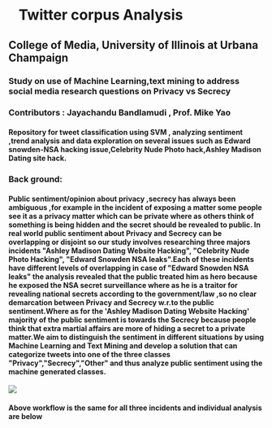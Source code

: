 # &nbsp; &nbsp;Twitter corpus Analysis  

## College of Media, University of Illinois at Urbana Champaign

### Study on use of Machine Learning,text mining to address social media research questions on Privacy vs Secrecy

### Contributors : Jayachandu Bandlamudi , Prof. Mike Yao 

#### Repository for tweet classification using SVM , analyzing sentiment ,trend analysis and data exploration on several issues such as Edward snowden-NSA hacking issue,Celebrity Nude Photo hack,Ashley Madison Dating site hack.

### Back ground:
#### Public sentiment/opinion about privacy ,secrecy has always been ambiguous ,for example in the incident of exposing a matter some people see it as a privacy matter which can be private where as others think of something is being hidden and the secret should be revealed to public. In real world public sentiment about Privacy and Secrecy can be overlapping or disjoint  so our study involves researching  three majors incidents "Ashley Madison Dating Website Hacking", "Celebrity Nude Photo Hacking", "Edward Snowden NSA leaks".Each of these incidents have different levels of overlapping in case of "Edward Snowden NSA leaks" the analysis revealed that the public treated him as hero because he exposed the NSA secret surveillance where as he is a traitor for revealing national secrets according to the government/law ,so no clear demarcation between Privacy and Secrecy w.r.to the public sentiment.Where as for the 'Ashley Madison Dating Website Hacking' majority of the public sentiment is towards the Secrecy because people think that extra martial affairs are more of hiding a secret to a private matter.We aim to distinguish the sentiment in different situations by using Machine Learning and Text Mining and develop a solution that can categorize tweets into one of the three classes "Privacy","Secrecy","Other" and thus analyze public sentiment using the machine generated classes.

![](C:\Users\M179100\GitHub\Twitter-Analysis\twitter.png)

#### Above workflow is the same for all three incidents and individual analysis are below



